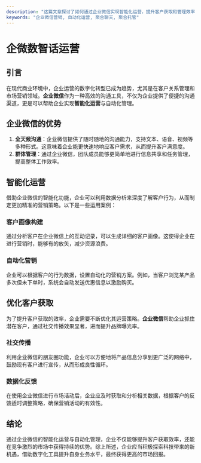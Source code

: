 ```yaml
---
description: "这篇文章探讨了如何通过企业微信实现智能化运营，提升客户获取和管理效率。"
keywords: "企业微信营销, 自动化运营, 聚合聊天, 聚合托管"
---
```

# 企微数智话运营

## 引言

在现代商业环境中，企业运营的数字化转型已成为趋势，尤其是在客户关系管理和市场营销领域。**企业微信**作为一种高效的沟通工具，不仅为企业提供了便捷的沟通渠道，更是可以帮助企业实现**智能化运营**与自动化管理。

## 企业微信的优势

1. **全天候沟通**：企业微信提供了随时随地的沟通能力，支持文本、语音、视频等多种形式。这意味着企业能更快速地响应客户需求，从而提升客户满意度。
2. **群体管理**：通过企业微信，团队成员能够更简单地进行信息共享和任务管理，提高整体工作效率。

## 智能化运营

借助企业微信的智能化功能，企业可以利用数据分析来深度了解客户行为，从而制定更加精准的营销策略。以下是一些运用案例：

### 客户画像构建

通过分析客户在企业微信上的互动记录，可以生成详细的客户画像。这使得企业在进行营销时，能够有的放矢，减少资源浪费。

### 自动化营销

企业可以根据客户的行为数据，设置自动化的营销方案。例如，当客户浏览某产品多次但未下单时，系统会自动发送优惠信息以激励购买。

## 优化客户获取

为了提升客户获取的效率，企业需要不断优化其运营策略。**企业微信**帮助企业抓住潜在客户，通过社交传播效果显著，进而提升品牌曝光率。

### 社交传播

利用企业微信的朋友圈功能，企业可以方便地将产品信息分享到更广泛的网络中，鼓励现有客户进行宣传，从而形成良性循环。

### 数据化反馈

在使用企业微信进行市场活动后，企业应及时获取和分析相关数据，根据客户的反馈适时调整策略，确保营销活动的有效性。

## 结论

通过企业微信的智能化运营与自动化管理，企业不仅能够提升客户获取效率，还能在竞争激烈的市场中获得持续的优势。综上所述，企业应当积极探索科技带来的新机遇，借助数字化工具提升自身业务水平，最终获得更高的市场回报。
